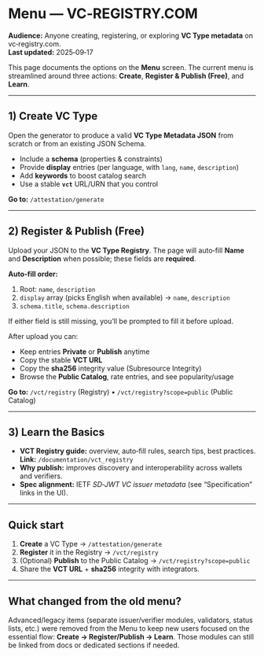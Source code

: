 # Menu — VC‑REGISTRY.COM

**Audience:** Anyone creating, registering, or exploring **VC Type metadata** on vc‑registry.com.  
**Last updated:** 2025‑09‑17

This page documents the options on the **Menu** screen. The current menu is streamlined around three actions: **Create**, **Register & Publish (Free)**, and **Learn**.

---

## 1) Create VC Type
Open the generator to produce a valid **VC Type Metadata JSON** from scratch or from an existing JSON Schema.

- Include a **schema** (properties & constraints)
- Provide **display** entries (per language, with `lang`, `name`, `description`)
- Add **keywords** to boost catalog search
- Use a stable **`vct`** URL/URN that you control

**Go to:** `/attestation/generate`

---

## 2) Register & Publish (Free)
Upload your JSON to the **VC Type Registry**. The page will auto‑fill **Name** and **Description** when possible; these fields are **required**.

**Auto‑fill order:**  
1) Root: `name`, `description`  
2) `display` array (picks English when available) → `name`, `description`  
3) `schema.title`, `schema.description`

If either field is still missing, you’ll be prompted to fill it before upload.

After upload you can:
- Keep entries **Private** or **Publish** anytime
- Copy the stable **VCT URL**
- Copy the **sha256** integrity value (Subresource Integrity)
- Browse the **Public Catalog**, rate entries, and see popularity/usage

**Go to:** `/vct/registry` (Registry) • `/vct/registry?scope=public` (Public Catalog)

---

## 3) Learn the Basics
- **VCT Registry guide:** overview, auto‑fill rules, search tips, best practices.  
  **Link:** `/documentation/vct_registry`
- **Why publish:** improves discovery and interoperability across wallets and verifiers.
- **Spec alignment:** IETF *SD‑JWT VC issuer metadata* (see “Specification” links in the UI).

---

## Quick start
1. **Create** a VC Type → `/attestation/generate`  
2. **Register** it in the Registry → `/vct/registry`  
3. (Optional) **Publish** to the Public Catalog → `/vct/registry?scope=public`  
4. Share the **VCT URL** + **sha256** integrity with integrators.

---

## What changed from the old menu?
Advanced/legacy items (separate issuer/verifier modules, validators, status lists, etc.) were removed from the Menu to keep new users focused on the essential flow: **Create → Register/Publish → Learn**. Those modules can still be linked from docs or dedicated sections if needed.
